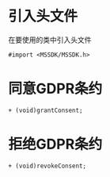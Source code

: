 # 引入头文件
在要使用的类中引入头文件

```
#import <MSSDK/MSSDK.h>
```

# 同意GDPR条约

```
+ (void)grantConsent;
```

# 拒绝GDPR条约

```
+ (void)revokeConsent;
```